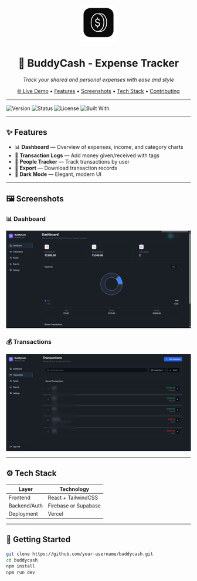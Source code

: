 <p align="center">
  <img src="./assets/logo.png" alt="BuddyCash Logo" width="100" />
</p>

<h1 align="center">💸 BuddyCash - Expense Tracker</h1>

<p align="center">
  <em>Track your shared and personal expenses with ease and style</em>
</p>

<p align="center">
  <a href="https://buddy-cash-tracker.vercel.app/dashboard">🌐 Live Demo</a> •
  <a href="#features">Features</a> •
  <a href="#screenshots">Screenshots</a> •
  <a href="#tech-stack">Tech Stack</a> •
  <a href="#contributing">Contributing</a>
</p>

---

![Version](https://img.shields.io/badge/version-1.0-blue)
![Status](https://img.shields.io/badge/status-live-brightgreen)
![License](https://img.shields.io/badge/license-MIT-lightgrey)
![Built With](https://img.shields.io/badge/built%20with-React%20%2B%20Tailwind-blue)

---

## ✨ Features

- 📊 **Dashboard** — Overview of expenses, income, and category charts
- 💸 **Transaction Logs** — Add money given/received with tags
- 👥 **People Tracker** — Track transactions by user
- 📁 **Export** — Download transaction records
- 🌙 **Dark Mode** — Elegant, modern UI

---

## 🖼️ Screenshots

### 📊 Dashboard
![Dashboard Screenshot](./assets/Dashboard.png)

### 💰 Transactions
![Transactions Screenshot](./assets/Transactions.png)

---

## ⚙️ Tech Stack

| Layer        | Technology         |
|--------------|--------------------|
| Frontend     | React + TailwindCSS |
| Backend/Auth | Firebase or Supabase |
| Deployment   | Vercel             |

---

## 🚀 Getting Started

```bash
git clone https://github.com/your-username/buddycash.git
cd buddycash
npm install
npm run dev
